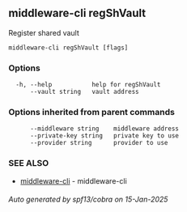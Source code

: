 ## middleware-cli regShVault

Register shared vault

```
middleware-cli regShVault [flags]
```

### Options

```
  -h, --help           help for regShVault
      --vault string   vault address
```

### Options inherited from parent commands

```
      --middleware string    middleware address
      --private-key string   private key to use
      --provider string      provider to use
```

### SEE ALSO

* [middleware-cli](../middleware-cli.md)	 - middleware-cli

###### Auto generated by spf13/cobra on 15-Jan-2025
